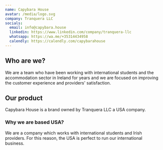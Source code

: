 ```yaml
---
name: Capybara House
avatar: /media/logo.svg
company: Tranquera LLC
socials:
  email: info@capybara.house
  linkedin: https://www.linkedin.com/company/tranquera-llc
  whatsapp: https://wa.me/+35314434958
  calendly: https://calendly.com/capybarahouse
---
```


## Who are we?

We are a team who have been working with international students and the accommodation sector in Ireland for years and we are focused on improving the customer experience and providers' satisfaction.

## Our product

Capybara House is a brand owned by Tranquera LLC a USA company.

### Why we are based USA?

We are a company which works with international students and Irish providers. For this reason, the USA is perfect to run our international business.